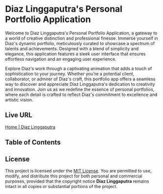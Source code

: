 # Diaz Linggaputra's Personal Portfolio Application

Welcome to Diaz Linggaputra's Personal Portfolio Application, a gateway to a world of creative distinction and professional finesse. Immerse yourself in Diaz's dynamic portfolio, meticulously curated to showcase a spectrum of talents and achievements. Designed with a blend of simplicity and elegance, this application features a sleek user interface that ensures effortless navigation and an engaging user experience.

Explore Diaz's work through a captivating animation that adds a touch of sophistication to your journey. Whether you're a potential client, collaborator, or admirer of Diaz's craft, this portfolio app offers a seamless way to discover and appreciate Diaz Linggaputra's dedication to creativity and innovation. Join us as we redefine the essence of personal portfolios, where each detail is crafted to reflect Diaz's commitment to excellence and artistic vision.

## Live URL

[Home | Diaz Linggaputra](https://diazlinggaputra.vercel.app/)

## Table of Contents

## License

This project is licensed under the [MIT License](https://github.com/diazlp/Ikiwae?tab=MIT-1-ov-file). You are permitted to use, modify, and distribute this project for both personal and commercial purposes, provided that the copyright notice **Diaz Linggaputra** remains intact in all copies or substantial portions of the project.
